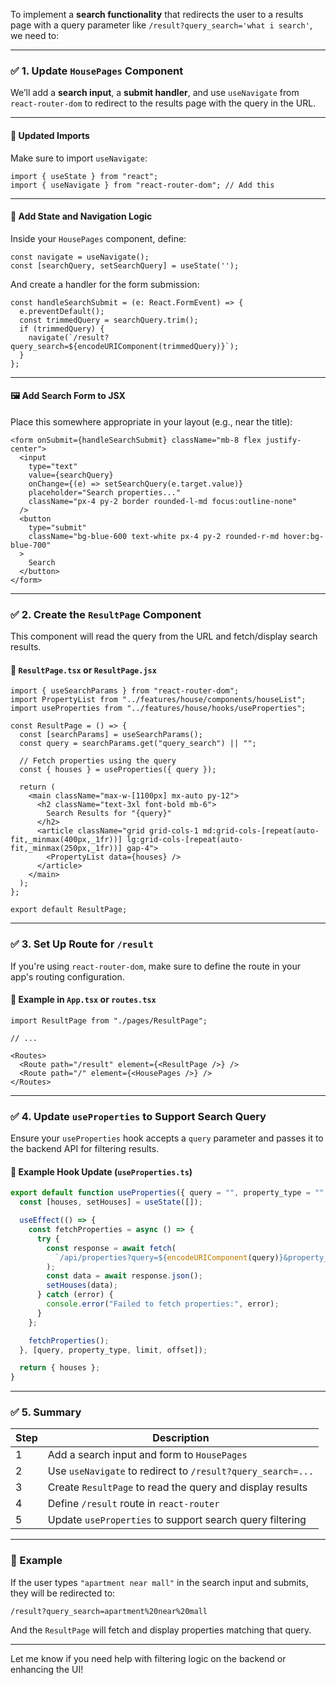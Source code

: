To implement a **search functionality** that redirects the user to a results page with a query parameter like `/result?query_search='what i search'`, we need to:

---

### ✅ 1. **Update `HousePages` Component**

We’ll add a **search input**, a **submit handler**, and use `useNavigate` from `react-router-dom` to redirect to the results page with the query in the URL.

---

#### 📝 Updated Imports

Make sure to import `useNavigate`:

```tsx
import { useState } from "react";
import { useNavigate } from "react-router-dom"; // Add this
```

---

#### 🧠 Add State and Navigation Logic

Inside your `HousePages` component, define:

```tsx
const navigate = useNavigate();
const [searchQuery, setSearchQuery] = useState('');
```

And create a handler for the form submission:

```tsx
const handleSearchSubmit = (e: React.FormEvent) => {
  e.preventDefault();
  const trimmedQuery = searchQuery.trim();
  if (trimmedQuery) {
    navigate(`/result?query_search=${encodeURIComponent(trimmedQuery)}`);
  }
};
```

---

#### 🖼️ Add Search Form to JSX

Place this somewhere appropriate in your layout (e.g., near the title):

```tsx
<form onSubmit={handleSearchSubmit} className="mb-8 flex justify-center">
  <input
    type="text"
    value={searchQuery}
    onChange={(e) => setSearchQuery(e.target.value)}
    placeholder="Search properties..."
    className="px-4 py-2 border rounded-l-md focus:outline-none"
  />
  <button
    type="submit"
    className="bg-blue-600 text-white px-4 py-2 rounded-r-md hover:bg-blue-700"
  >
    Search
  </button>
</form>
```

---

### ✅ 2. **Create the `ResultPage` Component**

This component will read the query from the URL and fetch/display search results.

#### 📄 `ResultPage.tsx` or `ResultPage.jsx`

```tsx
import { useSearchParams } from "react-router-dom";
import PropertyList from "../features/house/components/houseList";
import useProperties from "../features/house/hooks/useProperties";

const ResultPage = () => {
  const [searchParams] = useSearchParams();
  const query = searchParams.get("query_search") || "";

  // Fetch properties using the query
  const { houses } = useProperties({ query });

  return (
    <main className="max-w-[1100px] mx-auto py-12">
      <h2 className="text-3xl font-bold mb-6">
        Search Results for "{query}"
      </h2>
      <article className="grid grid-cols-1 md:grid-cols-[repeat(auto-fit,_minmax(400px,_1fr))] lg:grid-cols-[repeat(auto-fit,_minmax(250px,_1fr))] gap-4">
        <PropertyList data={houses} />
      </article>
    </main>
  );
};

export default ResultPage;
```

---

### ✅ 3. **Set Up Route for `/result`**

If you're using `react-router-dom`, make sure to define the route in your app's routing configuration.

#### 📁 Example in `App.tsx` or `routes.tsx`

```tsx
import ResultPage from "./pages/ResultPage";

// ...

<Routes>
  <Route path="/result" element={<ResultPage />} />
  <Route path="/" element={<HousePages />} />
</Routes>
```

---

### ✅ 4. **Update `useProperties` to Support Search Query**

Ensure your `useProperties` hook accepts a `query` parameter and passes it to the backend API for filtering results.

#### 📁 Example Hook Update (`useProperties.ts`)

```ts
export default function useProperties({ query = "", property_type = "", limit = 0, offset = 0 }) {
  const [houses, setHouses] = useState([]);

  useEffect(() => {
    const fetchProperties = async () => {
      try {
        const response = await fetch(
          `/api/properties?query=${encodeURIComponent(query)}&property_type=${property_type}&limit=${limit}&offset=${offset}`
        );
        const data = await response.json();
        setHouses(data);
      } catch (error) {
        console.error("Failed to fetch properties:", error);
      }
    };

    fetchProperties();
  }, [query, property_type, limit, offset]);

  return { houses };
}
```

---

### ✅ 5. **Summary**

| Step | Description |
|------|-------------|
| 1 | Add a search input and form to `HousePages` |
| 2 | Use `useNavigate` to redirect to `/result?query_search=...` |
| 3 | Create `ResultPage` to read the query and display results |
| 4 | Define `/result` route in `react-router` |
| 5 | Update `useProperties` to support search query filtering |

---

### 🧪 Example

If the user types `"apartment near mall"` in the search input and submits, they will be redirected to:

```
/result?query_search=apartment%20near%20mall
```

And the `ResultPage` will fetch and display properties matching that query.

---

Let me know if you need help with filtering logic on the backend or enhancing the UI!